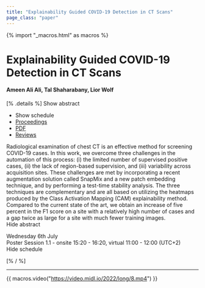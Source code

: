 ```yaml
---
title: "Explainability Guided COVID-19 Detection in CT Scans"
page_class: "paper"
---
```


{% import "_macros.html" as macros %}

# Explainability Guided COVID-19 Detection in CT Scans

#### Ameen Ali Ali, Tal Shaharabany, Lior Wolf

[% .details %]
<a class="toggle_visibility" data-selector=".abstract" data-level="3">Show abstract</a>
- <a class="toggle_visibility" data-selector=".schedule" data-level="3">Show schedule</a>
- <a href="">Proceedings</a>
- <a href="https://openreview.net/pdf?id=KWucjFOxEb2">PDF</a>
- <a href="https://openreview.net/forum?id=KWucjFOxEb2">Reviews</a>

<p>
    <span class="abstract">
        Radiological examination of chest CT is an effective method for screening COVID-19 cases. In this work, we overcome three challenges in the automation of this process: (i) the limited number of supervised positive cases, (ii) the lack of region-based supervision, and (iii) variability across acquisition sites. These challenges are met by incorporating a recent augmentation solution called SnapMix and a new patch embedding technique, and by performing a test-time stability analysis. The three techniques are complementary and are all based on utilizing the heatmaps produced by the Class Activation Mapping (CAM) explainability method. Compared to the current state of the art, we obtain an increase of five percent in the F1 score on a site with a relatively high number of cases and a gap twice as large for a site with much fewer training images.
        <br>
        <span class="actions"><a class="toggle_visibility" data-level="2">Hide abstract</a></span>
    </span>
</p>

<p>
    <span class="schedule">
        Wednesday 6th July<br>Poster Session 1.1 - onsite 15:20 - 16:20, virtual 11:00 - 12:00 (UTC+2)
        <br>
        <span class="actions"><a class="toggle_visibility" data-level="2">Hide schedule</a></span>
    </span>
</p>

[% / %]


---
{{ macros.video("https://video.midl.io/2022/long/8.mp4") }}
